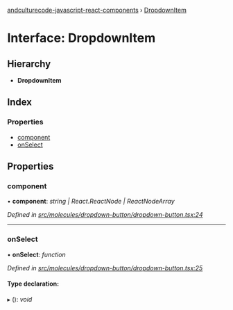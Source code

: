 [andculturecode-javascript-react-components](../README.md) › [DropdownItem](dropdownitem.md)

# Interface: DropdownItem

## Hierarchy

* **DropdownItem**

## Index

### Properties

* [component](dropdownitem.md#component)
* [onSelect](dropdownitem.md#onselect)

## Properties

###  component

• **component**: *string | React.ReactNode | ReactNodeArray*

*Defined in [src/molecules/dropdown-button/dropdown-button.tsx:24](https://github.com/phess101/AndcultureCode.JavaScript.React.Components/blob/5fd6ba2/src/molecules/dropdown-button/dropdown-button.tsx#L24)*

___

###  onSelect

• **onSelect**: *function*

*Defined in [src/molecules/dropdown-button/dropdown-button.tsx:25](https://github.com/phess101/AndcultureCode.JavaScript.React.Components/blob/5fd6ba2/src/molecules/dropdown-button/dropdown-button.tsx#L25)*

#### Type declaration:

▸ (): *void*

